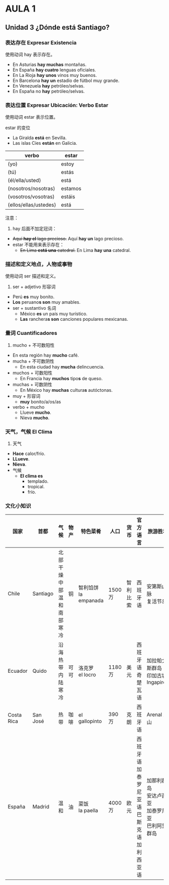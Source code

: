 # AULA 1

## Unidad 3 ¿Dónde está Santiago?

### 表达存在 Expresar Existencia

使用动词 hay 表示存在。

- En Asturias **hay muchas** montañas.
- En España **hay cuatro** lenguas oficiales.
- En La Rioja **hay unos** vinos muy buenos.
- En Barcelona **hay un** estadio de fútbol muy grande.
- En Venezuela **hay** petróleo/selvas.
- En España no **hay** petróleo/selvas.

### 表达位置 Expresar Ubicación: Verbo Estar

使用动词 estar 表示位置。

estar 的变位
- La Giralda **está** en Sevilla.
- Las islas Cíes **están** en Galicia.


| verbo| estar |
|---|---
|(yo) | estoy
|(tú) | estás
|(él/ella/usted) | está
|(nosotros/nosotras) | estamos
|(vosotros/vosotras) | estáis
|(ellos/ellas/ustedes) | está

注意：

1. hay 后面不加定冠词：
  - <s>Aquí **hay el** lago precioso.</s> Aquí **hay un** lago precioso.
- estar 不能用来表示存在：
  - <s>En Lima **está una** catedral.</s> En Lima **hay una** catedral.

### 描述和定义地点，人物或事物

使用动词 ser 描述和定义。

1. ser + adjetivo 形容词
  - Perú **es** muy bonito.
  - **Los** peruano**s son** muy amables.
- ser + sustantivo 名词
  - México **es** un país muy turístico.
  - **Las** ranchera**s son** canciones populares mexicanas.

### 量词 Cuantificadores

1. mucho + 不可数阳性
  - En esta región hay __mucho__ café.
- mucha + 不可数阴性
  - En esta ciudad hay __mucha__ delincuencia.
- muchos + 可数阳性
  - En Francia hay **muchos** tipo**s** de queso.
- muchas + 可数阴性
  - En México hay **muchas** cultura**s** autóctonas.
- muy + 形容词
  - **muy** bonito/a/os/as
- verbo + mucho
  - Llueve **mucho**.
  - Nieva **mucho**.

### 天气，气候 El Clima

1. 天气
  - **Hace** calor/frío.
  - **LLueve**.
  - **Nieva**.
- 气候
  - **El clima es**
    - templado.
    - tropical.
    - frío.



### 文化小知识

国家|首都|气候|物产|特色菜肴|人口|货币|官方语言|旅游胜地
---|---|---|---|---|---|---|---|---
Chile | Santiago |北部干燥<br>中部温和<br>南部寒冷| 铜 | 智利馅饼<br>la empanada | 1500 万 | 智利比索 | 西班牙语 | 安第斯山脉<br>复活节岛
Ecuador | Quido | 沿海热带<br>内陆寒冷 | 可可 | 洛克罗<br>el locro | 1180 万 | 美元 | 西班牙语<br>奇楚瓦语 | 加拉帕戈斯群岛<br>印加古城 Ingapirca
Costa Rica | San José | 热带 | 咖啡 | el gallopinto | 390 万 | 克朗 | 西班牙语 | Arenal 火山
España | Madrid | 温和 | 油 | 菜饭<br>la paella | 4000 万 | 欧元 | 西班牙语<br>加泰罗尼亚语<br>巴斯克语<br>加利西亚语 | 加那利群岛<br>安达卢西亚<br>加泰罗尼亚<br>巴利阿里群岛
